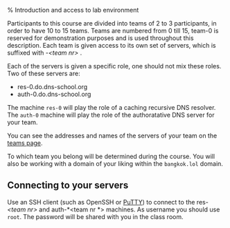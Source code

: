 % Introduction and access to lab environment

Participants to this course are divided into teams of 2 to 3 participants,
in order to have 10 to 15 teams.  Teams are numbered from 0 till 15,
team-0 is reserved for demonstration purposes and is used
throughout this description.  Each team is given access to its own
set of servers, which is suffixed with -*\<team nr\>* .

Each of the servers is given a specific role, one should not mix these
roles.  Two of these servers are:

- res-0.do.dns-school.org
- auth-0.do.dns-school.org

The machine `res-0` will play the role of a caching recursive DNS
resolver.  The `auth-0` machine will
play the role of the authoratative DNS server for your team.

You can see the addresses and names of the servers of your team on the [teams
page](teams.shtml).

To which team you belong will be determined during the course.
You will also be working with a domain of your liking within the `bangkok.lol`
domain.

## Connecting to your servers

Use an SSH client (such as OpenSSH or [PuTTY](https://www.chiark.greenend.org.uk/~sgtatham/putty/)) to connect to the res-*\<team nr\>* 
and auth-*<team nr *> machines.  As username you should use `root`. 
The password will be shared with you in the class room.
